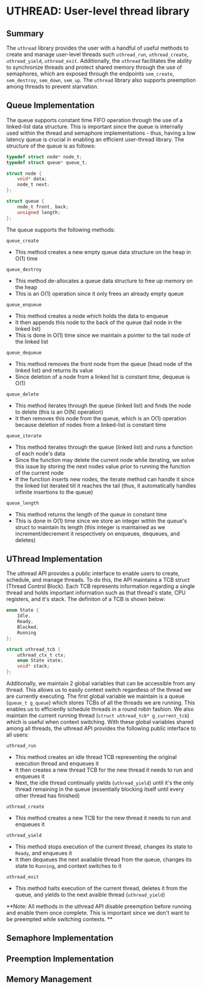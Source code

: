 # UTHREAD: User-level thread library

## Summary

The `uthread` library provides the user with a handful of useful methods to create and manage user-level threads such `uthread_run`, `uthread_create`, `uthread_yield`, `uthread_exit`. Additionally, the `uthread` facilitates the ability to synchronize threads and protect shared memory through the use of semaphores, which are exposed through the endpoints `sem_create`, `sem_destroy`, `sem_down`, `sem_up`. The `uthread` library also supports preemption among threads to prevent starvation.

## Queue Implementation

The queue supports constant time FIFO operation through the use of a linked-list data structure. This is important since the queue is internally used within the thread and semaphore implementations - thus, having a low latency queue is crucial in enabling an efficient user-thread library. The structure of the queue is as follows:

```c
typedef struct node* node_t;
typedef struct queue* queue_t;

struct node {
	void* data;
	node_t next;
};

struct queue {
	node_t front, back;
	unsigned length;
};
```

The queue supports the following methods:

`queue_create`

- This method creates a new empty queue data structure on the heap in O(1) time

`queue_destroy`

- This method de-allocates a queue data structure to free up memory on the heap
- This is an O(1) operation since it only frees an already empty queue

`queue_enqueue`

- This method creates a node which holds the data to enqueue
- It then appends this node to the back of the queue (tail node in the linked list)
- This is done in O(1) time since we maintain a pointer to the tail node of the linked list

`queue_dequeue`

- This method removes the front node from the queue (head node of the linked list) and returns its value
- Since deletion of a node from a linked list is constant time, dequeue is O(1)

`queue_delete`

- This method iterates through the queue (linked list) and finds the node to delete (this is an O(N) operation)
- It then removes this node from the queue, which is an O(1) operation because deletion of nodes from a linked-list is constant time

`queue_iterate`

- This method iterates through the queue (linked list) and runs a function of each node's data
- Since the function may delete the current node while iterating, we solve this issue by storing the next nodes value prior to running the function of the current node
- If the function inserts new nodes, the iterate method can handle it since the linked list iterated till it reaches the tail (thus, it automatically handles infinite insertions to the queue)

`queue_length`

- This method returns the length of the queue in constant time
- This is done in O(1) time since we store an integer within the queue's struct to maintain its length (this integer is maintained as we increment/decrement it respectively on enqueues, dequeues, and deletes)

## UThread Implementation

The uthread API provides a public interface to enable users to create, schedule, and manage threads. To do this, the API maintains a TCB struct (Thread Control Block). Each TCB represents information regarding a single thread and holds important information such as that thread's state, CPU registers, and it's stack. The definiton of a TCB is shown below:

```c
enum State {
	Idle,
	Ready,
	Blocked,
	Running
};

struct uthread_tcb {
	uthread_ctx_t ctx;
	enum State state;
	void* stack;
};
```

Additionally, we maintain 2 global variables that can be accessible from any thread. This allows us to easily context switch regardless of the thread we are currently executing. The first global variable we maintain is a queue (`queue_t g_queue`) which stores TCBs of all the threads we are running. This enables us to efficiently schedule threads in a round robin fashion. We also maintain the current running thread (`struct uthread_tcb* g_current_tcb`) which is useful when context switching. With these global variables shared among all threads, the uthread API provides the following public interface to all users:

`uthread_run`
- This method creates an idle thread TCB representing the original execution thread and enqueues it
- It then creates a new thread TCB for the new thread it needs to run and enqueues it
- Next, the idle thread continually yields (`uthread_yield`) until it's the only thread remaining in the queue (essentially blocking itself until every other thread has finished)

`uthread_create`
- This method creates a new TCB for the new thread it needs to run and enqueues it

`uthread_yield`
- This method stops execution of the current thread, changes its state to `Ready`, and enqueues it
- It then dequeues the next available thread from the queue, changes its state to `Running`, and context switches to it

`uthread_exit`
- This method halts execution of the current thread, deletes it from the queue, and yields to the next avaible thread (`uthread_yield`)

**Note: All methods in the uthread API disable preemption before running and enable them once complete. This is important since we don't want to be preempted while switching contexts. **

## Semaphore Implementation


## Preemption Implementation

## Memory Management

